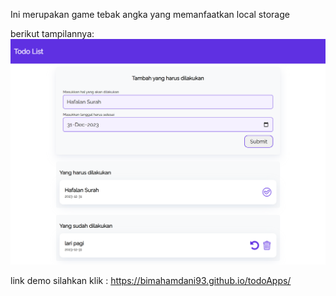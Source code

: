 Ini merupakan game tebak angka yang memanfaatkan local storage

berikut tampilannya:
<img src="result/todoapp.png" alt="screen">

link demo silahkan klik : https://bimahamdani93.github.io/todoApps/
